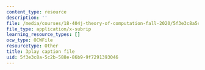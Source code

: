 ```yaml
---
content_type: resource
description: ''
file: /media/courses/18-404j-theory-of-computation-fall-2020/5f3e3c8a5c2b588e86b99f7291393046_9syvZr-9xwk.vtt
file_type: application/x-subrip
learning_resource_types: []
ocw_type: OCWFile
resourcetype: Other
title: 3play caption file
uid: 5f3e3c8a-5c2b-588e-86b9-9f7291393046
---
```


